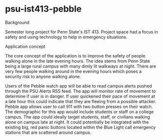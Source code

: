 psu-ist413-pebble
=================

Background

Semester long project for Penn State's IST 413. Project space had a focus in safety and using technology to help in emergency situations.


Application concept

The core concept of the application is to improve the safety of people walking alone in the late evening hours. The idea stems from Penn State being a large rural campus with many dimly lit walkways at night. There are very few people walking around in the evening hours which poses a security risk to anyone walking alone.

Users of the Pebble watch app will be able to read campus alerts pushed through the PSU Alerts RSS feed. The app will monitor rate of movement to determine if user is in danger. If user quickened their pace of movement at a late hour this could indicate that they are fleeing from a possible attacker. Pebble app allows user to call 911 with two button presses on their watch. The demographic for this app would include students or staff on a college campus. The app could ideally target students, staff, or civilians walking alone on campus late at night. It could potentially be integrated with the existing big, red panic buttons located within the Blue Light call emergency stations that are scattered around campus.
